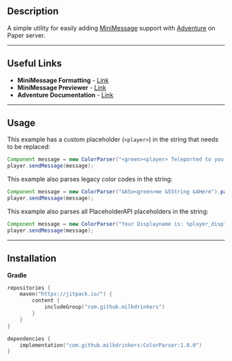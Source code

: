 ## Description

A simple utility for easily adding [MiniMessage](https://docs.advntr.dev/minimessage/format.html) support with [Adventure](https://docs.advntr.dev/index.html) on Paper server.

---

## Useful Links

* **MiniMessage Formatting** - [Link](https://docs.advntr.dev/minimessage/format.html)
* **MiniMessage Previewer** - [Link](https://webui.advntr.dev/)
* **Adventure Documentation** - [Link](https://docs.advntr.dev/minimessage/format.html)

---

## Usage

This example has a custom placeholder (`<player>`) in the string that needs to be replaced:
```java
Component message = new ColorParser("<green><player> Teleported to you.").parseMinimessagePlaceholder("player", player.getName()).build();
player.sendMessage(message);
```

This example also parses legacy color codes in the string:
```java
Component message = new ColorParser("&6So<green>me &5String &4Here").parseLegacy().build();
player.sendMessage(message);
```

This example also parses all PlaceholderAPI placeholders in the string:
```java
Component message = new ColorParser("Your Displayname is: %player_displayname%").parsePAPIPlaceholders(player).build();
player.sendMessage(message);
```

--- 

## Installation

**Gradle**

```kotlin
repositories {
    maven("https://jitpack.io/") {
        content {
            includeGroup("com.github.milkdrinkers")
        }
    }
}

dependencies {
    implementation("com.github.milkdrinkers:ColorParser:1.0.0")
}
```